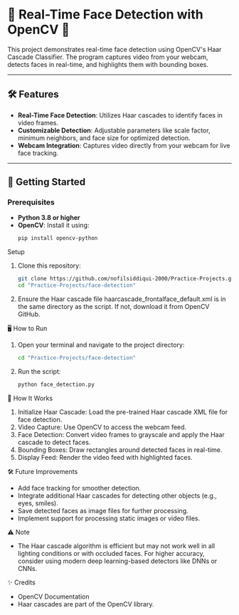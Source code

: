 # 👀 Real-Time Face Detection with OpenCV 🎥

This project demonstrates real-time face detection using OpenCV's Haar Cascade Classifier. The program captures video from your webcam, detects faces in real-time, and highlights them with bounding boxes.

---

## 🛠 Features
- **Real-Time Face Detection**: Utilizes Haar cascades to identify faces in video frames.
- **Customizable Detection**: Adjustable parameters like scale factor, minimum neighbors, and face size for optimized detection.
- **Webcam Integration**: Captures video directly from your webcam for live face tracking.

---

## 🚀 Getting Started

### Prerequisites
- **Python 3.8 or higher**
- **OpenCV**: Install it using:
  ```bash
  pip install opencv-python
Setup
1. Clone this repository:
    ```bash
    git clone https://github.com/nofilsiddiqui-2000/Practice-Projects.git
    cd "Practice-Projects/face-detection"

2. Ensure the Haar cascade file haarcascade_frontalface_default.xml is in the same directory as the script. If not, download it from OpenCV GitHub.

🖥️ How to Run
1. Open your terminal and navigate to the project directory:
    ```bash
    cd "Practice-Projects/face-detection"

2. Run the script:
    ```bash
    python face_detection.py

🔧 How It Works
1. Initialize Haar Cascade: Load the pre-trained Haar cascade XML file for face detection.
2. Video Capture: Use OpenCV to access the webcam feed.
3. Face Detection: Convert video frames to grayscale and apply the Haar cascade to detect faces.
4. Bounding Boxes: Draw rectangles around detected faces in real-time.
5. Display Feed: Render the video feed with highlighted faces.

🛠 Future Improvements
- Add face tracking for smoother detection.
- Integrate additional Haar cascades for detecting other objects (e.g., eyes, smiles).
- Save detected faces as image files for further processing.
- Implement support for processing static images or video files.

⚠️ Note
- The Haar cascade algorithm is efficient but may not work well in all lighting conditions or with occluded faces. For higher accuracy, consider using modern deep learning-based detectors like DNNs or CNNs.

✨ Credits
- OpenCV Documentation
- Haar cascades are part of the OpenCV library.


